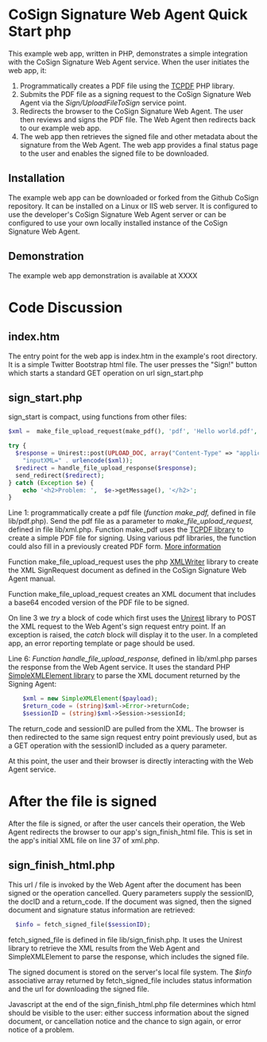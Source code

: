 
CoSign Signature Web Agent Quick Start php
====================

This example web app, written in PHP, demonstrates a simple integration with the CoSign Signature Web Agent service. When the user initiates the web app, it:
1. Programmatically creates a PDF file using the [TCPDF](http://www.tcpdf.org/) PHP library.
2. Submits the PDF file as a signing request to the CoSign Signature Web Agent via the *Sign/UploadFileToSign* service point.
3. Redirects the browser to the CoSign Signature Web Agent. The user then reviews and signs the PDF file. The Web Agent then redirects back to our example web app.
4. The web app then retrieves the signed file and other metadata about the signature from the Web Agent. The web app provides a final status page to the user and enables the signed file to be downloaded.

Installation
---------------------
The example web app can be downloaded or forked from the Github CoSign repository. It can be installed on a Linux or IIS web server. It is configured to use the developer's CoSign Signature Web Agent server or can be configured to use your own locally installed instance of the CoSign Signature Web Agent.

Demonstration
---------------------
The example web app demonstration is available at XXXX

Code Discussion
====================

index.htm
---------------------
The entry point for the web app is index.htm in the example's root directory. It is a simple Twitter Bootstrap html file. The user presses the "Sign!" button which starts a standard GET operation on url sign_start.php

sign_start.php
---------------------
sign_start is compact, using functions from other files:

```php
$xml =  make_file_upload_request(make_pdf(), 'pdf', 'Hello world.pdf', '123');

try {
  $response = Unirest::post(UPLOAD_DOC, array("Content-Type" => "application/x-www-form-urlencoded"),
    "inputXML=" . urlencode($xml));
  $redirect = handle_file_upload_response($response);
  send_redirect($redirect);
} catch (Exception $e) {
    echo '<h2>Problem: ',  $e->getMessage(), '</h2>';
}
```

Line 1: programmatically create a pdf file (*function make_pdf,* defined in file lib/pdf.php). Send the pdf file as a parameter to *make_file_upload_request,* defined in file lib/xml.php. Function make_pdf uses the [TCPDF library](http://www.tcpdf.org/) to create a simple PDF file for signing. Using various pdf libraries, the function could also fill in a previously created PDF form. [More information](http://goo.gl/D8XUh)

Function make_file_upload_request uses the php [XMLWriter](http://php.net/manual/en/book.xmlwriter.php) library to create the XML SignRequest document as defined in the CoSign Signature Web Agent manual.

Function make_file_upload_request creates an XML document that includes a base64 encoded version of the PDF file to be signed.

On line 3 we *try* a block of code which first uses the [Unirest](http://unirest.io/) library to POST the XML request to the Web Agent's sign request entry point. If an exception is raised, the *catch* block will display it to the user. In a completed app, an error reporting template or page should be used.

Line 6: *Function handle_file_upload_response,* defined in lib/xml.php parses the response from the Web Agent service. It uses the standard PHP [SimpleXMLElement library](http://php.net/manual/en/book.simplexml.php) to parse the XML document returned by the Signing Agent:

```php
	$xml = new SimpleXMLElement($payload);
    $return_code = (string)$xml->Error->returnCode;
	$sessionID = (string)$xml->Session->sessionId;
```

The return_code and sessionID are pulled from the XML. The browser is then redirected to the same sign request entry point previously used, but as a GET operation with the sessionID included as a query parameter. 

At this point, the user and their browser is directly interacting with the Web Agent service.

After the file is signed
====================

After the file is signed, or after the user cancels their operation, the Web Agent redirects the browser to our app's sign_finish_html file. This is set in the app's initial XML file on line 37 of xml.php.

sign_finish_html.php
---------------------

This url / file is invoked by the Web Agent after the document has been signed or the operation cancelled. Query parameters supply the sessionID, the docID and a return_code. If the document was signed, then the signed document and signature status information are retrieved:

```php
  $info = fetch_signed_file($sessionID);
```

fetch_signed_file is defined in file lib/sign_finish.php. It uses the Unirest library to retrieve the XML results from the Web Agent and SimpleXMLElement to parse the response, which includes the signed file.

The signed document is stored on the server's local file system. The *$info* associative array returned by fetch_signed_file includes status information and the url for downloading the signed file.

Javascript at the end of the sign_finish_html.php file determines which html should be visible to the user: either success information about the signed document, or cancellation notice and the chance to sign again, or error notice of a problem.

